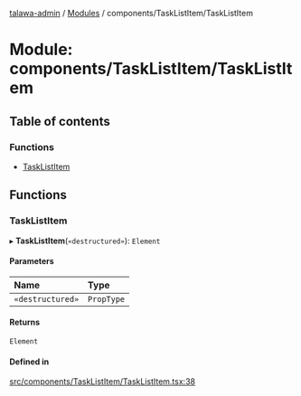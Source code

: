 [talawa-admin](../README.md) / [Modules](../modules.md) / components/TaskListItem/TaskListItem

# Module: components/TaskListItem/TaskListItem

## Table of contents

### Functions

- [TaskListItem](components_TaskListItem_TaskListItem.md#tasklistitem)

## Functions

### TaskListItem

▸ **TaskListItem**(`«destructured»`): `Element`

#### Parameters

| Name | Type |
| :------ | :------ |
| `«destructured»` | `PropType` |

#### Returns

`Element`

#### Defined in

[src/components/TaskListItem/TaskListItem.tsx:38](https://github.com/disha1202/talawa-admin/blob/b7b8ade/src/components/TaskListItem/TaskListItem.tsx#L38)
